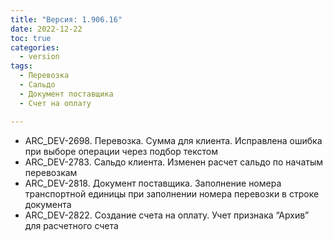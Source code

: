 ```yaml
---
title: "Версия: 1.906.16"
date: 2022-12-22
toc: true
categories:
  - version
tags:
  - Перевозка
  - Сальдо
  - Документ поставщика
  - Счет на оплату

---
```


-   ARC_DEV-2698. Перевозка. Сумма для клиента. Исправлена ошибка при выборе операции через подбор текстом
-   ARC_DEV-2783. Сальдо клиента. Изменен расчет сальдо по начатым перевозкам
-   ARC_DEV-2818. Документ поставщика. Заполнение номера транспортной единицы при заполнении номера перевозки в строке документа
-   ARC_DEV-2822. Создание счета на оплату. Учет признака “Архив” для расчетного счета
